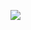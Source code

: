![](https://capsule-render.vercel.app/api?type=waving&height=300&color=timeGradient&text=CokeBear's%20GitHub&reversal=true&fontAlignY=40&animation=fadeIn&textBg=false&fontAlign=50&fontColor=3B3B39)
